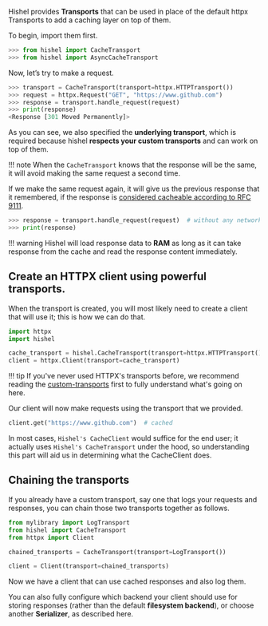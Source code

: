 Hishel provides **Transports** that can be used in place of the default httpx Transports to add a caching layer on top of them.

To begin, import them first.

``` python
>>> from hishel import CacheTransport
>>> from hishel import AsyncCacheTransport
```

Now, let’s try to make a request.

```python
>>> transport = CacheTransport(transport=httpx.HTTPTransport())
>>> request = httpx.Request("GET", "https://www.github.com")
>>> response = transport.handle_request(request)
>>> print(response)
<Response [301 Moved Permanently]>
```

As you can see, we also specified the **underlying transport**, which is required because hishel **respects your custom transports** and can work on top of them.

!!! note
    When the `CacheTransport` knows that the response will be the same, it will avoid making the same request a second time.

If we make the same request again, it will give us the previous response that it remembered, if the response is [considered cacheable according to RFC 9111](https://www.rfc-editor.org/rfc/rfc9111.html#name-storing-responses-in-caches).

```python
>>> response = transport.handle_request(request)  # without any network operation
>>> print(response)
```

!!! warning
    Hishel will load response data to **RAM** as long as it can take response from the cache and read the response content immediately.


## Create an HTTPX client using powerful transports.

When the transport is created, you will most likely need to create a client that will use it; this is how we can do that.

``` python
import httpx
import hishel

cache_transport = hishel.CacheTransport(transport=httpx.HTTPTransport())
client = httpx.Client(transport=cache_transport)
```

!!! tip
    If you've never used HTTPX's transports before, we recommend reading the [custom-transports](https://www.python-httpx.org/advanced/#custom-transports) first to fully understand what's going on here.

Our client will now make requests using the transport that we provided.

```python
client.get("https://www.github.com")  # cached
```

In most cases, `Hishel's CacheClient` would suffice for the end user; it actually uses `Hishel's CacheTransport` under the hood, so understanding this part will aid us in determining what the CacheClient does.

## Chaining the transports

If you already have a custom transport, say one that logs your requests and responses, you can chain those two transports together as follows.

``` python
from mylibrary import LogTransport
from hishel import CacheTransport
from httpx import Client

chained_transports = CacheTransport(transport=LogTransport())

client = Client(transport=chained_transports)
```

Now we have a client that can use cached responses and also log them.

You can also fully configure which backend your client should use for storing responses (rather than the default **filesystem backend**), or choose another **Serializer**, as described here.